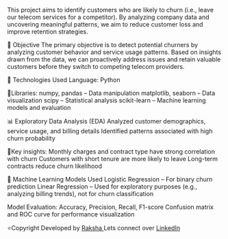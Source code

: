 This project aims to identify customers who are likely to churn (i.e., leave our telecom services for a competitor). By analyzing company data and uncovering meaningful patterns, we aim to reduce customer loss and improve retention strategies.

🎯 Objective
The primary objective is to detect potential churners by analyzing customer behavior and service usage patterns. Based on insights drawn from the data, we can proactively address issues and retain valuable customers before they switch to competing telecom providers.

🧰 Technologies Used
Language: Python

📎Libraries:
numpy, pandas – Data manipulation
matplotlib, seaborn – Data visualization
scipy – Statistical analysis
scikit-learn – Machine learning models and evaluation

📊 Exploratory Data Analysis (EDA)
Analyzed customer demographics, service usage, and billing details
Identified patterns associated with high churn probability

📌Key insights:
Monthly charges and contract type have strong correlation with churn
Customers with short tenure are more likely to leave
Long-term contracts reduce churn likelihood

🤖 Machine Learning Models Used
Logistic Regression – For binary churn prediction
Linear Regression – Used for exploratory purposes (e.g., analyzing billing trends), not for churn classification

Model Evaluation:
Accuracy, Precision, Recall, F1-score
Confusion matrix and ROC curve for performance visualization

⭐Copyright 
Developed by [ Raksha ](https://github.com/Itachii-i)
Lets connect over [ LinkedIn ](https://www.linkedin.com/in/rakshamalela/)
